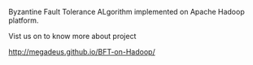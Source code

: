 Byzantine Fault Tolerance ALgorithm implemented on Apache Hadoop platform.


Vist us on to know more about project


http://megadeus.github.io/BFT-on-Hadoop/
